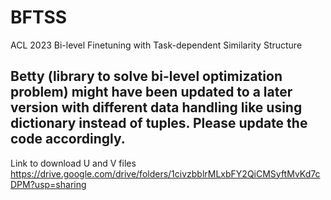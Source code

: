 # BFTSS
ACL 2023 Bi-level Finetuning with Task-dependent Similarity Structure

## Betty (library to solve bi-level optimization problem) might have been updated to a later version with different data handling like using dictionary instead of tuples. Please update the code accordingly.
Link to download U and V files https://drive.google.com/drive/folders/1civzbblrMLxbFY2QiCMSyftMvKd7cDPM?usp=sharing
